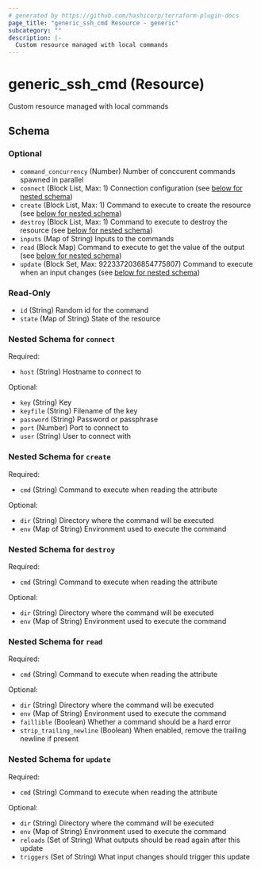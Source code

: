 ```yaml
---
# generated by https://github.com/hashicorp/terraform-plugin-docs
page_title: "generic_ssh_cmd Resource - generic"
subcategory: ""
description: |-
  Custom resource managed with local commands
---
```


# generic_ssh_cmd (Resource)

Custom resource managed with local commands



<!-- schema generated by tfplugindocs -->
## Schema

### Optional

- `command_concurrency` (Number) Number of conccurent commands spawned in parallel
- `connect` (Block List, Max: 1) Connection configuration (see [below for nested schema](#nestedblock--connect))
- `create` (Block List, Max: 1) Command to execute to create the resource (see [below for nested schema](#nestedblock--create))
- `destroy` (Block List, Max: 1) Command to execute to destroy the resource (see [below for nested schema](#nestedblock--destroy))
- `inputs` (Map of String) Inputs to the commands
- `read` (Block Map) Command to execute to get the value of the output (see [below for nested schema](#nestedblock--read))
- `update` (Block Set, Max: 9223372036854775807) Command to execute when an input changes (see [below for nested schema](#nestedblock--update))

### Read-Only

- `id` (String) Random id for the command
- `state` (Map of String) State of the resource

<a id="nestedblock--connect"></a>
### Nested Schema for `connect`

Required:

- `host` (String) Hostname to connect to

Optional:

- `key` (String) Key
- `keyfile` (String) Filename of the key
- `password` (String) Password or passphrase
- `port` (Number) Port to connect to
- `user` (String) User to connect with


<a id="nestedblock--create"></a>
### Nested Schema for `create`

Required:

- `cmd` (String) Command to execute when reading the attribute

Optional:

- `dir` (String) Directory where the command will be executed
- `env` (Map of String) Environment used to execute the command


<a id="nestedblock--destroy"></a>
### Nested Schema for `destroy`

Required:

- `cmd` (String) Command to execute when reading the attribute

Optional:

- `dir` (String) Directory where the command will be executed
- `env` (Map of String) Environment used to execute the command


<a id="nestedblock--read"></a>
### Nested Schema for `read`

Required:

- `cmd` (String) Command to execute when reading the attribute

Optional:

- `dir` (String) Directory where the command will be executed
- `env` (Map of String) Environment used to execute the command
- `faillible` (Boolean) Whether a command should be a hard error
- `strip_trailing_newline` (Boolean) When enabled, remove the trailing newline if present


<a id="nestedblock--update"></a>
### Nested Schema for `update`

Required:

- `cmd` (String) Command to execute when reading the attribute

Optional:

- `dir` (String) Directory where the command will be executed
- `env` (Map of String) Environment used to execute the command
- `reloads` (Set of String) What outputs should be read again after this update
- `triggers` (Set of String) What input changes should trigger this update
